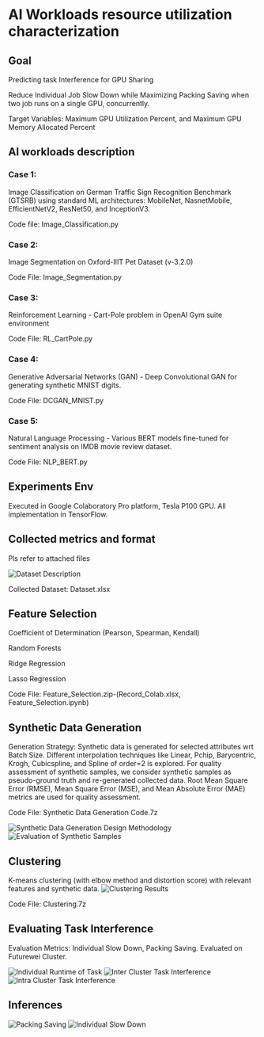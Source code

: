 # AI Workloads resource utilization characterization 

## Goal
Predicting task Interference for GPU Sharing

Reduce Individual Job Slow Down while Maximizing Packing Saving when two job runs on a single GPU, concurrently. 

Target Variables: Maximum GPU Utilization Percent, and Maximum GPU Memory Allocated Percent 

## AI workloads description 
### Case 1: 
Image Classification on German Traffic Sign Recognition Benchmark (GTSRB) using standard ML architectures: MobileNet, NasnetMobile, EfficientNetV2, ResNet50, and InceptionV3. 

Code file: Image_Classification.py

### Case 2: 
Image Segmentation on Oxford-IIIT Pet Dataset (v-3.2.0) 

Code File: Image_Segmentation.py


### Case 3: 
Reinforcement Learning - Cart-Pole problem in OpenAI Gym suite environment 

Code File: RL_CartPole.py


### Case 4: 
Generative Adversarial Networks (GAN) - Deep Convolutional GAN for generating synthetic MNIST digits. 

Code File: DCGAN_MNIST.py

### Case 5: 
Natural Language Processing - Various BERT models fine-tuned for sentiment analysis on IMDB movie review dataset. 

Code File: NLP_BERT.py

## Experiments Env
Executed in Google Colaboratory Pro platform, Tesla P100 GPU. All implementation in TensorFlow. 

## Collected metrics and format
Pls refer to attached files

![Dataset Description](./images/Dataset_Desc.png)

Collected Dataset: Dataset.xlsx

## Feature Selection
Coefficient of Determination (Pearson, Spearman, Kendall) 

Random Forests 

Ridge Regression 

Lasso Regression 

Code File: Feature_Selection.zip-(Record_Colab.xlsx, Feature_Selection.ipynb)

## Synthetic Data Generation 

Generation Strategy: Synthetic data is generated for selected attributes wrt Batch Size. Different interpolation techniques like Linear, Pchip, Barycentric, Krogh, Cubicspline, and Spline of order=2 is explored. For quality assessment of synthetic samples, we consider synthetic samples as pseudo-ground truth and re-generated collected data. Root Mean Square Error (RMSE), Mean Square Error (MSE), and Mean Absolute Error (MAE) metrics are used for quality assessment. 

Code File: Synthetic Data Generation Code.7z

![Synthetic Data Generation Design Methodology](./images/Synthetic_Data_Gen_Design.png)
![Evaluation of Synthetic Samples](./images/Evaluation_of_Synthetic_Samples.png)

## Clustering 
K-means clustering (with elbow method and distortion score) with relevant features and synthetic data. 
![Clustering Results](./images/clustering.png)

Code File: Clustering.7z

## Evaluating Task Interference
Evaluation Metrics: Individual Slow Down, Packing Saving. Evaluated on Futurewei Cluster. 

![Individual Runtime of Task](./images/Individual_Run.png)
![Inter Cluster Task Interference](./images/Inter-Cluster_Task_Interference.png)
![Intra Cluster Task Interference](./images/Intra-Cluster_Task_Interference.png)

## Inferences
![Packing Saving](./images/Packing_Saving.png)
![Individual Slow Down](./images/Individual_Slow_Down.png)
